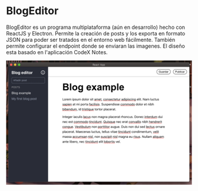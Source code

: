 # BlogEditor

BlogEditor es un programa multiplataforma (aún en desarrollo) hecho con ReactJS y Electron.
Permite la creación de posts y los exporta en formato JSON para poder ser tratados en el entorno web fácilmente. También permite configurar el endpoint donde se enviaran las imagenes. El diseño esta basado en l'aplicación CodeX Notes.

<img src="https://github.com/Aleix88/Electron-blog/blob/main/readme-assets/editor.png?raw=true">


